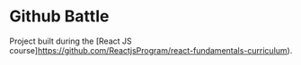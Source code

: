 # Github Battle

Project built during the [React JS course]https://github.com/ReactjsProgram/react-fundamentals-curriculum).

